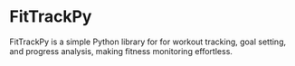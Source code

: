 # FitTrackPy
FitTrackPy is a simple Python library for  for workout tracking, goal setting, and progress analysis, making fitness monitoring effortless.
